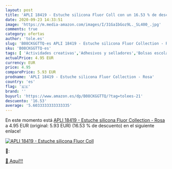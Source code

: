 ```yaml
---
layout: post
title: 'APLI 18419 - Estuche silicona Fluor Coll con un 16.53 % de descuento'
date: 2020-09-23 14:33:51
image: 'https://m.media-amazon.com/images/I/31Ga1bGoz9L._SL400_.jpg'
comments: true
category: ofertas
author: 'tole.es'
slug: 'B08CKGGTTQ-es APLI 18419 - Estuche silicona Fluor Collection - Rosa'
sku: 'B08CKGGTTQ-es'
tags: [ 'Actividades creativas','Adhesivos y selladores','Bolsas escolares','Bricolaje y herramientas','Cuchillos de cocina','Equipaje','Ferretería','Hogar y cocina','Juegos de cuchillos de cocina','Juguetes','Juguetes y juegos','Lápices de colores para niños','Material de escritura y dibujo para niños','Mochilas, estuches y sets escolares','Pegamentos instantáneos','Utensilios de cocina','apli', ]
actualPrice: 4.95 EUR
currency: EUR
price: 4.95
comparePrice: 5.93 EUR
prodname: 'APLI 18419 - Estuche silicona Fluor Collection - Rosa'
country: 'es'
flag: '🇪🇸'
brand: ''
buyurl: 'https://www.amazon.es/dp/B08CKGGTTQ/?tag=tolees-21'
descuento: '16.53'
average: '5.6033333333333335'
---
```


En este momento está [APLI 18419 - Estuche silicona Fluor Collection - Rosa](https://www.amazon.es/dp/B08CKGGTTQ/?tag=tolees-21) a 4.95 EUR (original: 5.93 EUR) (16.53 %  de descuento) en el siguiente enlace!

[![APLI 18419 - Estuche silicona Fluor Coll](https://m.media-amazon.com/images/I/31Ga1bGoz9L._SL400_.jpg)](https://www.amazon.es/dp/B08CKGGTTQ/?tag=tolees-21)

🔎:


[🛒 Aquí!!!](https://www.amazon.es/dp/B08CKGGTTQ/?tag=tolees-21)
